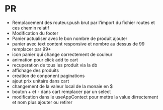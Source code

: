 # PR
- Remplacement des routeur.push brut par l'import du fichier routes et ces chemin relatif
- Modification du footer
- Panier actualiser avec le bon nombre de produit ajouter
- panier avec text content responsive et nombre au dessus de 99 remplacer par 99+
- icon panier qui change correctement de couleur
- animation pour click add to cart
- recuperation de tous les produit via la db
- affichage des produits
- creation de conponent paginations
- ajout prix unitaire dans cart
- changement de la valeur local de la monaie en $
- bouton + et - dans cart remplacer par un select
- modification dans le useAppContect pour mettre la value dirrectement et nom plus ajouter ou retirer